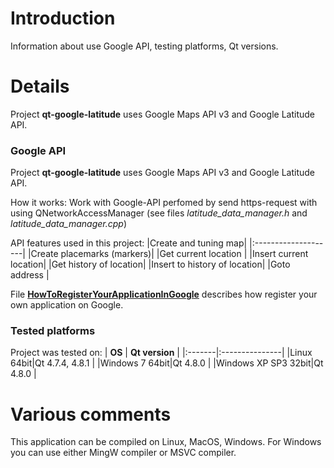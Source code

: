 # Introduction #

Information about use Google API, testing platforms, Qt versions.

# Details #

Project **qt-google-latitude** uses Google Maps API v3 and Google Latitude API.

### Google API ###

Project **qt-google-latitude** uses Google Maps API v3 and Google Latitude API.

How it works:
Work with Google-API perfomed by send https-request with using QNetworkAccessManager (see files _latitude\_data\_manager.h_ and _latitude\_data\_manager.cpp_)

API features used in this project:
|Create and tuning map|
|:--------------------|
|Create placemarks (markers)|
|Get current location |
|Insert current location|
|Get history of location|
|Insert to history of location|
|Goto address         |

File **[HowToRegisterYourAppIicationInGoogle](http://code.google.com/p/qt-google-latitude/wiki/HowToRegisterYourApplicationInGoogle)** describes how register your own application on Google.

### Tested platforms ###
Project was tested on:
| **OS** | **Qt version** |
|:-------|:---------------|
|Linux 64bit|Qt 4.7.4, 4.8.1 |
|Windows 7 64bit|Qt 4.8.0        |
|Windows XP SP3 32bit|Qt 4.8.0        |

# Various comments #

This application can be compiled on Linux, MacOS, Windows. For Windows you can use either MingW compiler or MSVC compiler.